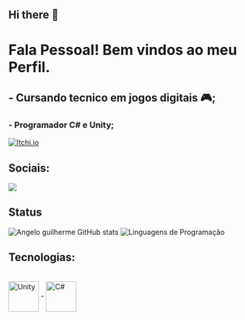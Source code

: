 ## Hi there 👋

# Fala Pessoal! Bem vindos ao meu Perfil. 

##   - Cursando tecnico em jogos digitais 🎮;


###   - Programador C# e Unity;
[![Itchi.io](https://img.shields.io/badge/Itch.io-FA5C5C?style=for-the-badge&logo=itchdotio&logoColor=white)](https://angelo1109.itch.io/)



## Sociais: 
<div> 
  <a href = "mailto:angeloguilherme580@gmail.com"><img src="https://img.shields.io/badge/-Gmail-%23333?style=for-the-badge&logo=gmail&logoColor=white" target="_blank"></a>
  
  
</div>

## Status
![Angelo guilherme GitHub stats](https://github-readme-stats.vercel.app/api?username=Anguelo11&show_icons=true&theme=Gradient)
![Linguagens de Programação](https://github-readme-stats.vercel.app/api/top-langs/?username=Anguelo11&layout=compact&hide_title=true&theme=radical)

## Tecnologias:
<div style="display: inline_block"><br/>
   <img align="center" alt="Unity" heigth = 60 width = 60 src=  "https://cdn.jsdelivr.net/gh/devicons/devicon/icons/unity/unity-original.svg" />
-
  <img align="center" alt="C#" heigth = 60 width = 60 src= "https://cdn.jsdelivr.net/gh/devicons/devicon/icons/csharp/csharp-original.svg" />
 